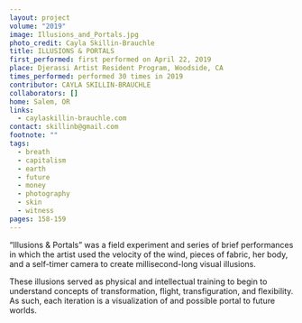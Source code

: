 ```yaml
---
layout: project
volume: "2019"
image: Illusions_and_Portals.jpg
photo_credit: Cayla Skillin-Brauchle
title: ILLUSIONS & PORTALS
first_performed: first performed on April 22, 2019
place: Djerassi Artist Resident Program, Woodside, CA
times_performed: performed 30 times in 2019
contributor: CAYLA SKILLIN-BRAUCHLE
collaborators: []
home: Salem, OR
links:
  - caylaskillin-brauchle.com
contact: skillinb@gmail.com
footnote: ""
tags:
  - breath
  - capitalism
  - earth
  - future
  - money
  - photography
  - skin
  - witness
pages: 158-159
---
```


“Illusions & Portals” was a field experiment and series of brief performances in which the artist used the velocity of the wind, pieces of fabric, her body, and a self-timer camera to create millisecond-long visual illusions.

These illusions served as physical and intellectual training to begin to understand concepts of transformation, flight, transfiguration, and flexibility. As such, each iteration is a visualization of and possible portal to future worlds.
